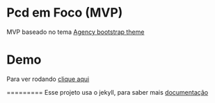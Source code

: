 Pcd em Foco (MVP)
====================

MVP baseado no tema [Agency bootstrap theme ](http://startbootstrap.com/templates/agency/)



# Demo

Para ver rodando [clique aqui](http://pcdemfoco.github.io)

=========
Esse projeto usa o jekyll, para saber mais [documentação](http://jekyllrb.com/)
